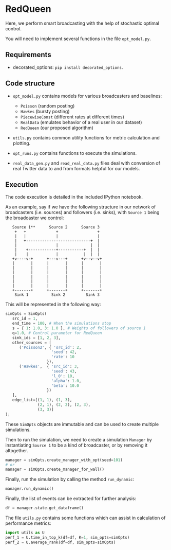 # RedQueen

Here, we perform smart broadcasting with the help of stochastic optimal
control.

You will need to implement several functions in the file `opt_model.py`.

## Requirements

   - decorated_options: `pip install decorated_options`.

## Code structure

 - `opt_model.py` contains models for various broadcasters and baselines:
   - `Poisson` (random posting)
   - `Hawkes` (bursty posting)
   - `PiecewiseConst` (different rates at different times)
   - `RealData` (emulates behavior of a real user in our dataset)
   - `RedQueen` (our proposed algorithm)

 - `utils.py` contains common utility functions for metric calculation and plotting.
 - `opt_runs.py` contains functions to execute the simulations.

 - `real_data_gen.py` and `read_real_data.py` files deal with conversion of real Twitter data to and from formats helpful for our models.


## Execution

The code execution is detailed in the included IPython notebook.

As an example, say if we have the following structure in our network of
broadcasters (i.e. sources) and followers (i.e. sinks), with `Source 1` being
the broadcaster we control:

```
   Source 1**      Source 2      Source 3
    +   +             +                 +
    |   |             |                 |
    |   +----------------------------+  |
    |                 |              |  |
    |    +------------+-----------+  |  |
    |    |            |           |  |  |
   +v----v-+      +---v---+      +v--v--v+
   |       |      |       |      |       |
   |       |      |       |      |       |
   |       |      |       |      |       |
   |       |      |       |      |       |
   |       |      |       |      |       |
   |       |      |       |      |       |
   +-------+      +-------+      +-------+
    Sink 1          Sink 2         Sink 3
```

This will be represented in the following way:

```python
simOpts = SimOpts(
   src_id = 1,
   end_time = 100, # When the simulations stop
   s = { 1: 1.0, 3: 1.0 }, # Weights of followers of source 1
   q=1.0, # Control parameter for RedQueen
   sink_ids = [1, 2, 3],
   other_sources = [
      ('Poisson2', { 'src_id': 2,
                    'seed': 42,
                    'rate': 10
                  }),
      ('Hawkes',  { 'src_id': 3,
                    'seed': 43,
                    'l_0': 10,
                    'alpha': 1.0,
                    'beta': 10.0
                  })
   ],
   edge_list=[(1, 1), (1, 3), 
              (2, 1), (2, 2), (2, 3),
              (3, 3)]
);
```

These `SimOpts` objects are immutable and can be used to create multiple simulations.

Then to run the simulation, we need to create a simulation `Manager` by instantiating `Source 1`
to be a kind of broadcaster, or by removing it altogether.

```python
manager = simOpts.create_manager_with_opt(seed=101)
# or 
manager = simOpts.create_manager_for_wall()
```

Finally, run the simulation by calling the method `run_dynamic`:

```python
manager.run_dynamic()
```

Finally, the list of events can be extracted for further analysis:

```python
df = manager.state.get_dataframe()
```


The file `utils.py` contains some functions which can assist in calculation of
performance metrics:

```python
import utils as U
perf_1 = U.time_in_top_k(df=df, K=1, sim_opts=simOpts)
perf_2 = U.average_rank(df=df, sim_opts=simOpts)
```
